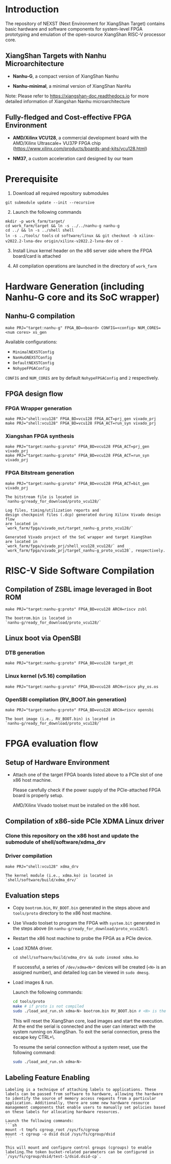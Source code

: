 # Introduction

The repository of NEXST (Next Environment for XiangShan Target) 
contains basic hardware and software components 
for system-level FPGA prototyping and emulation 
of the open-source XiangShan RISC-V processor core.

## XiangShan Targets with Nanhu Microarchitecture
- **Nanhu-G**, a compact version of XiangShan Nanhu   

- **Nanhu-minimal**, a minimal version of XiangShan NanHu

Note: Please refer to https://xiangshan-doc.readthedocs.io 
for more detailed information of Xiangshan Nanhu microarchitecture

## Fully-fledged and Cost-effective FPGA Environment
- **AMD/Xilinx VCU128**, a commercial development board with 
the AMD/Xilinx Ultrascale+ VU37P FPGA chip
(https://www.xilinx.com/products/boards-and-kits/vcu128.html) 

- **NM37**, a custom acceleration card designed by our team

# Prerequisite

1. Download all required repository submodules

`git submodule update --init --recursive`   

2. Launch the following commands

`mkdir -p work_farm/target/`    
`cd work_farm/target && ln -s ../../nanhu-g nanhu-g`   
`cd ../ && ln -s ../shell shell`   
`ln -s ../tools/ tools` 
`cd software/linux && git checkout -b xilinx-v2022.2-lvna-dev origin/xilinx-v2022.2-lvna-dev`
`cd -`

3. Install Linux kernel header on the x86 server 
side where the FPGA board/card is attached

4. All compilation operations are launched in the directory of `work_farm`

# Hardware Generation (including Nanhu-G core and its SoC wrapper)

## Nanhu-G compilation

`make PRJ="target:nanhu-g" FPGA_BD=<board> CONFIG=<config> NUM_CORES=<num cores> xs_gen`

Available configurations:

- `MinimalNEXSTConfig`
- `NanHuGNEXSTConfig`
- `DefaultNEXSTConfig`
- `NohypeFPGAConfig`

`CONFIG` and `NUM_CORES` are by default `NohypeFPGAConfig` and `2` respectively. 

## FPGA design flow

### FPGA Wrapper generation   
`make PRJ="shell:vcu128" FPGA_BD=vcu128 FPGA_ACT=prj_gen vivado_prj`    
`make PRJ="shell:vcu128" FPGA_BD=vcu128 FPGA_ACT=run_syn vivado_prj`   

### Xiangshan FPGA synthesis  
`make PRJ="target:nanhu-g:proto" FPGA_BD=vcu128 FPGA_ACT=prj_gen vivado_prj`   
`make PRJ="target:nanhu-g:proto" FPGA_BD=vcu128 FPGA_ACT=run_syn vivado_prj`

### FPGA Bitstream generation  
`make PRJ="target:nanhu-g:proto" FPGA_BD=vcu128 FPGA_ACT=bit_gen vivado_prj`

    The bitstream file is located in   
    `nanhu-g/ready_for_download/proto_vcu128/`
    
    Log files, timing/utilization reports and 
    design checkpoint files (.dcp) generated during Xilinx Vivado design flow 
    are located in   
    `work_farm/fpga/vivado_out/target_nanhu-g_proto_vcu128/` 
    
    Generated Vivado project of the SoC wrapper and target XiangShan 
    are located in  
    `work_farm/fpga/vivado_prj/shell_vcu128_vcu128/` and   
    `work_farm/fpga/vivado_prj/target_nanhu-g_proto_vcu128`, respectively.   

# RISC-V Side Software Compilation

## Compilation of ZSBL image leveraged in Boot ROM

`make PRJ="target:nanhu-g:proto" FPGA_BD=vcu128 ARCH=riscv zsbl`   

    The bootrom.bin is located in
    `nanhu-g/ready_for_download/proto_vcu128/`

## Linux boot via OpenSBI

### DTB generation
`make PRJ="target:nanhu-g:proto" FPGA_BD=vcu128 target_dt`   

### Linux kernel (v5.16) compilation
`make PRJ="target:nanhu-g:proto" FPGA_BD=vcu128 ARCH=riscv phy_os.os`   

### OpenSBI compilation (RV_BOOT.bin generation)
`make PRJ="target:nanhu-g:proto" FPGA_BD=vcu128 ARCH=riscv opensbi`   

    The boot image (i.e., RV_BOOT.bin) is located in
    `nanhu-g/ready_for_download/proto_vcu128/`

# FPGA evaluation flow

## Setup of Hardware Environment

- Attach one of the target FPGA boards listed above 
  to a PCIe slot of one x86 host machine. 
  
  Please carefully check if the power supply of the PCIe-attached FPGA board is properly setup.

  AMD/Xilinx Vivado toolset must be installed on the x86 host.

## Compilation of x86-side PCIe XDMA Linux driver

### Clone this repository on the x86 host and update the submodule of shell/software/xdma_drv

### Driver compilation

`make PRJ="shell:vcu128" xdma_drv`   

    The kernel module (i.e., xdma.ko) is located in
    `shell/software/build/xdma_drv/`

## Evaluation steps

- Copy `bootrom.bin`, `RV_BOOT.bin` generated in the steps above and `tools/proto` directory to the x86 host machine.

- Use Vivado toolset to program the FPGA with `system.bit` generated in the steps above (in `nanhu-g/ready_for_download/proto_vcu128/`).

- Restart the x86 host machine to probe the FPGA as a PCIe device.

- Load XDMA driver.

    `cd shell/software/build/xdma_drv && sudo insmod xdma.ko`

    If successful, a series of `/dev/xdma<N>*` devices will be created (`<N>` is an assigned number), and detailed log can be viewed in `sudo dmesg`.

- Load images & run.

    Launch the following commands:
    ```sh
    cd tools/proto
    make # if proto is not compiled
    sudo ./load_and_run.sh xdma<N> bootrom.bin RV_BOOT.bin # <N> is the assigned xdma device number
    ```

    This will reset the XiangShan core, load images and start the execution. At the end the serial is connected and the user can interact with the system running on XiangShan. To exit the serial connection, press the escape key CTRL+\\.

    To resume the serial connection without a system reset, use the following command:

    ```sh
    sudo ./load_and_run.sh xdma<N>
    ```
## Labeling Feature Enabling

    Labeling is a technique of attaching labels to applications. These labels can be passed from software to hardware, allowing the hardware to identify the source of memory access requests from a particular application. Additionally, there are some new hardware resource management components that enable users to manually set policies based on these labels for allocating hardware resources.

    Launch the following commands:
    ```sh
    mount -t tmpfs cgroup_root /sys/fs/cgroup
    mount -t cgroup -o dsid dsid /sys/fs/cgroup/dsid
    ```

    This will mount and configure control groups (cgroups) to enable labeling.The token bucket-related parameters can be configured in `/sys/fs/cgroup/dsid/test-1/dsid.dsid-cp`.
